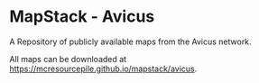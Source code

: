 # MapStack - Avicus

A Repository of publicly available maps from the Avicus network.

All maps can be downloaded at https://mcresourcepile.github.io/mapstack/avicus.
